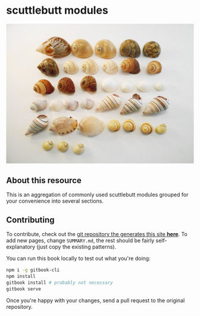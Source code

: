# scuttlebutt modules

![](cover.jpg)

## About this resource

This is an aggregation of commonly used scuttlebutt modules grouped for your convenience into several sections.


## Contributing

To contribute, check out the [git repository the generates this site **here**](https://github.com/ssbc/modules.scuttlebutt.nz).
To add new pages, change `SUMMARY.md`, the rest should be fairly self-explanatory (just copy the existing patterns).

You can run this book locally to test out what you're doing:

```bash
npm i -g gitbook-cli
npm install
gitbook install # probably not necessary
gitbook serve
```

Once you're happy with your changes, send a pull request to the original repository.
